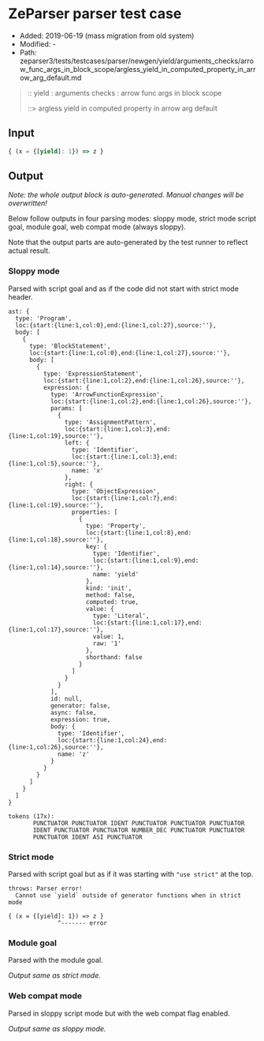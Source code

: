 # ZeParser parser test case

- Added: 2019-06-19 (mass migration from old system)
- Modified: -
- Path: zeparser3/tests/testcases/parser/newgen/yield/arguments_checks/arrow_func_args_in_block_scope/argless_yield_in_computed_property_in_arrow_arg_default.md

> :: yield : arguments checks : arrow func args in block scope
>
> ::> argless yield in computed property in arrow arg default

## Input

`````js
{ (x = {[yield]: 1}) => z }
`````

## Output

_Note: the whole output block is auto-generated. Manual changes will be overwritten!_

Below follow outputs in four parsing modes: sloppy mode, strict mode script goal, module goal, web compat mode (always sloppy).

Note that the output parts are auto-generated by the test runner to reflect actual result.

### Sloppy mode

Parsed with script goal and as if the code did not start with strict mode header.

`````
ast: {
  type: 'Program',
  loc:{start:{line:1,col:0},end:{line:1,col:27},source:''},
  body: [
    {
      type: 'BlockStatement',
      loc:{start:{line:1,col:0},end:{line:1,col:27},source:''},
      body: [
        {
          type: 'ExpressionStatement',
          loc:{start:{line:1,col:2},end:{line:1,col:26},source:''},
          expression: {
            type: 'ArrowFunctionExpression',
            loc:{start:{line:1,col:2},end:{line:1,col:26},source:''},
            params: [
              {
                type: 'AssignmentPattern',
                loc:{start:{line:1,col:3},end:{line:1,col:19},source:''},
                left: {
                  type: 'Identifier',
                  loc:{start:{line:1,col:3},end:{line:1,col:5},source:''},
                  name: 'x'
                },
                right: {
                  type: 'ObjectExpression',
                  loc:{start:{line:1,col:7},end:{line:1,col:19},source:''},
                  properties: [
                    {
                      type: 'Property',
                      loc:{start:{line:1,col:8},end:{line:1,col:18},source:''},
                      key: {
                        type: 'Identifier',
                        loc:{start:{line:1,col:9},end:{line:1,col:14},source:''},
                        name: 'yield'
                      },
                      kind: 'init',
                      method: false,
                      computed: true,
                      value: {
                        type: 'Literal',
                        loc:{start:{line:1,col:17},end:{line:1,col:17},source:''},
                        value: 1,
                        raw: '1'
                      },
                      shorthand: false
                    }
                  ]
                }
              }
            ],
            id: null,
            generator: false,
            async: false,
            expression: true,
            body: {
              type: 'Identifier',
              loc:{start:{line:1,col:24},end:{line:1,col:26},source:''},
              name: 'z'
            }
          }
        }
      ]
    }
  ]
}

tokens (17x):
       PUNCTUATOR PUNCTUATOR IDENT PUNCTUATOR PUNCTUATOR PUNCTUATOR
       IDENT PUNCTUATOR PUNCTUATOR NUMBER_DEC PUNCTUATOR PUNCTUATOR
       PUNCTUATOR IDENT ASI PUNCTUATOR
`````

### Strict mode

Parsed with script goal but as if it was starting with `"use strict"` at the top.

`````
throws: Parser error!
  Cannot use `yield` outside of generator functions when in strict mode

{ (x = {[yield]: 1}) => z }
              ^------- error
`````


### Module goal

Parsed with the module goal.

_Output same as strict mode._

### Web compat mode

Parsed in sloppy script mode but with the web compat flag enabled.

_Output same as sloppy mode._
